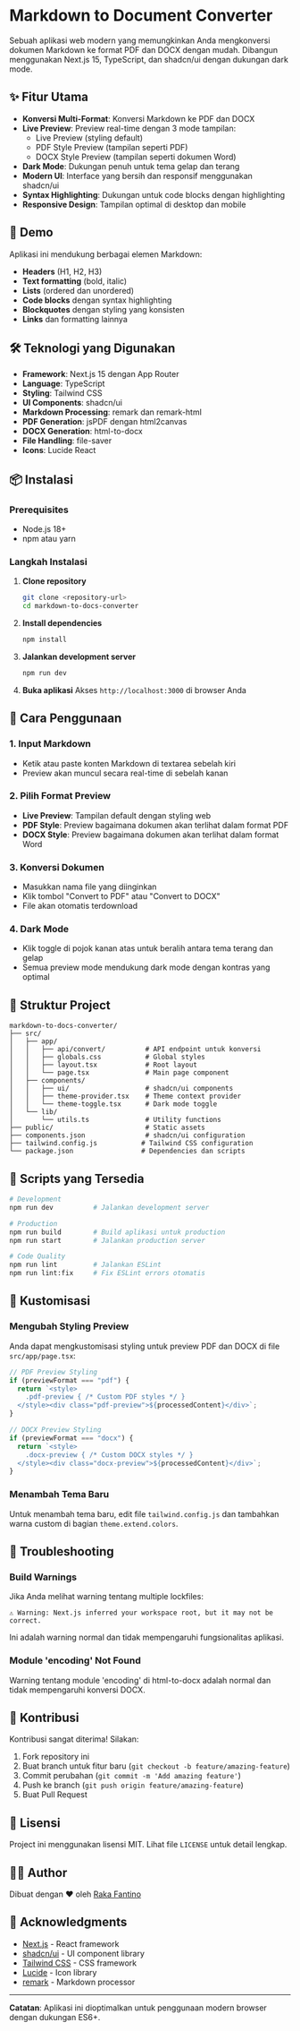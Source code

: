 # Markdown to Document Converter

Sebuah aplikasi web modern yang memungkinkan Anda mengkonversi dokumen Markdown ke format PDF dan DOCX dengan mudah. Dibangun menggunakan Next.js 15, TypeScript, dan shadcn/ui dengan dukungan dark mode.

## ✨ Fitur Utama

- **Konversi Multi-Format**: Konversi Markdown ke PDF dan DOCX
- **Live Preview**: Preview real-time dengan 3 mode tampilan:
  - Live Preview (styling default)
  - PDF Style Preview (tampilan seperti PDF)
  - DOCX Style Preview (tampilan seperti dokumen Word)
- **Dark Mode**: Dukungan penuh untuk tema gelap dan terang
- **Modern UI**: Interface yang bersih dan responsif menggunakan shadcn/ui
- **Syntax Highlighting**: Dukungan untuk code blocks dengan highlighting
- **Responsive Design**: Tampilan optimal di desktop dan mobile

## 🚀 Demo

Aplikasi ini mendukung berbagai elemen Markdown:

- **Headers** (H1, H2, H3)
- **Text formatting** (bold, italic)
- **Lists** (ordered dan unordered)
- **Code blocks** dengan syntax highlighting
- **Blockquotes** dengan styling yang konsisten
- **Links** dan formatting lainnya

## 🛠️ Teknologi yang Digunakan

- **Framework**: Next.js 15 dengan App Router
- **Language**: TypeScript
- **Styling**: Tailwind CSS
- **UI Components**: shadcn/ui
- **Markdown Processing**: remark dan remark-html
- **PDF Generation**: jsPDF dengan html2canvas
- **DOCX Generation**: html-to-docx
- **File Handling**: file-saver
- **Icons**: Lucide React

## 📦 Instalasi

### Prerequisites

- Node.js 18+ 
- npm atau yarn

### Langkah Instalasi

1. **Clone repository**
   ```bash
   git clone <repository-url>
   cd markdown-to-docs-converter
   ```

2. **Install dependencies**
   ```bash
   npm install
   ```

3. **Jalankan development server**
   ```bash
   npm run dev
   ```

4. **Buka aplikasi**
   Akses `http://localhost:3000` di browser Anda

## 🎯 Cara Penggunaan

### 1. Input Markdown
- Ketik atau paste konten Markdown di textarea sebelah kiri
- Preview akan muncul secara real-time di sebelah kanan

### 2. Pilih Format Preview
- **Live Preview**: Tampilan default dengan styling web
- **PDF Style**: Preview bagaimana dokumen akan terlihat dalam format PDF
- **DOCX Style**: Preview bagaimana dokumen akan terlihat dalam format Word

### 3. Konversi Dokumen
- Masukkan nama file yang diinginkan
- Klik tombol "Convert to PDF" atau "Convert to DOCX"
- File akan otomatis terdownload

### 4. Dark Mode
- Klik toggle di pojok kanan atas untuk beralih antara tema terang dan gelap
- Semua preview mode mendukung dark mode dengan kontras yang optimal

## 📁 Struktur Project

```
markdown-to-docs-converter/
├── src/
│   ├── app/
│   │   ├── api/convert/          # API endpoint untuk konversi
│   │   ├── globals.css           # Global styles
│   │   ├── layout.tsx            # Root layout
│   │   └── page.tsx              # Main page component
│   ├── components/
│   │   ├── ui/                   # shadcn/ui components
│   │   ├── theme-provider.tsx    # Theme context provider
│   │   └── theme-toggle.tsx      # Dark mode toggle
│   └── lib/
│       └── utils.ts              # Utility functions
├── public/                       # Static assets
├── components.json               # shadcn/ui configuration
├── tailwind.config.js           # Tailwind CSS configuration
└── package.json                 # Dependencies dan scripts
```

## 🔧 Scripts yang Tersedia

```bash
# Development
npm run dev          # Jalankan development server

# Production
npm run build        # Build aplikasi untuk production
npm run start        # Jalankan production server

# Code Quality
npm run lint         # Jalankan ESLint
npm run lint:fix     # Fix ESLint errors otomatis
```

## 🎨 Kustomisasi

### Mengubah Styling Preview

Anda dapat mengkustomisasi styling untuk preview PDF dan DOCX di file `src/app/page.tsx`:

```typescript
// PDF Preview Styling
if (previewFormat === "pdf") {
  return `<style>
    .pdf-preview { /* Custom PDF styles */ }
  </style><div class="pdf-preview">${processedContent}</div>`;
}

// DOCX Preview Styling  
if (previewFormat === "docx") {
  return `<style>
    .docx-preview { /* Custom DOCX styles */ }
  </style><div class="docx-preview">${processedContent}</div>`;
}
```

### Menambah Tema Baru

Untuk menambah tema baru, edit file `tailwind.config.js` dan tambahkan warna custom di bagian `theme.extend.colors`.

## 🐛 Troubleshooting

### Build Warnings

Jika Anda melihat warning tentang multiple lockfiles:
```
⚠ Warning: Next.js inferred your workspace root, but it may not be correct.
```

Ini adalah warning normal dan tidak mempengaruhi fungsionalitas aplikasi.

### Module 'encoding' Not Found

Warning tentang module 'encoding' di html-to-docx adalah normal dan tidak mempengaruhi konversi DOCX.

## 🤝 Kontribusi

Kontribusi sangat diterima! Silakan:

1. Fork repository ini
2. Buat branch untuk fitur baru (`git checkout -b feature/amazing-feature`)
3. Commit perubahan (`git commit -m 'Add amazing feature'`)
4. Push ke branch (`git push origin feature/amazing-feature`)
5. Buat Pull Request

## 📄 Lisensi

Project ini menggunakan lisensi MIT. Lihat file `LICENSE` untuk detail lengkap.

## 👨‍💻 Author

Dibuat dengan ❤️ oleh [Raka Fantino](https://github.com/rakafantino)

## 🙏 Acknowledgments

- [Next.js](https://nextjs.org/) - React framework
- [shadcn/ui](https://ui.shadcn.com/) - UI component library
- [Tailwind CSS](https://tailwindcss.com/) - CSS framework
- [Lucide](https://lucide.dev/) - Icon library
- [remark](https://remark.js.org/) - Markdown processor

---

**Catatan**: Aplikasi ini dioptimalkan untuk penggunaan modern browser dengan dukungan ES6+.
